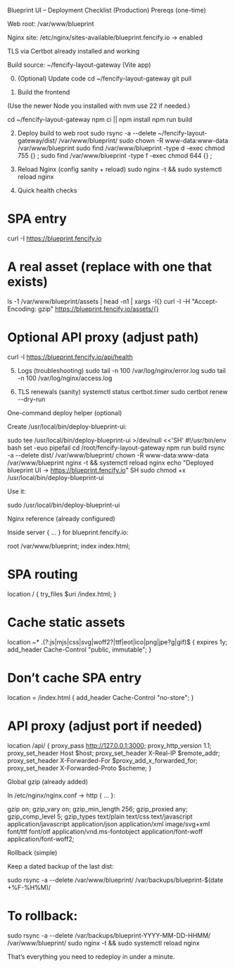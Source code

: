 Blueprint UI – Deployment Checklist (Production)
Prereqs (one-time)

Web root: /var/www/blueprint

Nginx site: /etc/nginx/sites-available/blueprint.fencify.io → enabled

TLS via Certbot already installed and working

Build source: ~/fencify-layout-gateway (Vite app)

0. (Optional) Update code
   cd ~/fencify-layout-gateway
   git pull

1. Build the frontend

(Use the newer Node you installed with nvm use 22 if needed.)

cd ~/fencify-layout-gateway
npm ci || npm install
npm run build

2. Deploy build to web root
   sudo rsync -a --delete ~/fencify-layout-gateway/dist/ /var/www/blueprint/
   sudo chown -R www-data:www-data /var/www/blueprint
   sudo find /var/www/blueprint -type d -exec chmod 755 {} \;
   sudo find /var/www/blueprint -type f -exec chmod 644 {} \;

3. Reload Nginx (config sanity + reload)
   sudo nginx -t && sudo systemctl reload nginx

4. Quick health checks

# SPA entry

curl -I https://blueprint.fencify.io

# A real asset (replace with one that exists)

ls -1 /var/www/blueprint/assets | head -n1 | xargs -I{} curl -I -H "Accept-Encoding: gzip" https://blueprint.fencify.io/assets/{}

# Optional API proxy (adjust path)

curl -I https://blueprint.fencify.io/api/health

5. Logs (troubleshooting)
   sudo tail -n 100 /var/log/nginx/error.log
   sudo tail -n 100 /var/log/nginx/access.log

6. TLS renewals (sanity)
   systemctl status certbot.timer
   sudo certbot renew --dry-run

One-command deploy helper (optional)

Create /usr/local/bin/deploy-blueprint-ui:

sudo tee /usr/local/bin/deploy-blueprint-ui >/dev/null <<'SH'
#!/usr/bin/env bash
set -euo pipefail
cd /root/fencify-layout-gateway
npm run build
rsync -a --delete dist/ /var/www/blueprint/
chown -R www-data:www-data /var/www/blueprint
nginx -t && systemctl reload nginx
echo "Deployed blueprint UI → https://blueprint.fencify.io"
SH
sudo chmod +x /usr/local/bin/deploy-blueprint-ui

Use it:

sudo /usr/local/bin/deploy-blueprint-ui

Nginx reference (already configured)

Inside server { ... } for blueprint.fencify.io:

root /var/www/blueprint;
index index.html;

# SPA routing

location / { try_files $uri /index.html; }

# Cache static assets

location ~\* \.(?:js|mjs|css|svg|woff2?|ttf|eot|ico|png|jpe?g|gif)$ {
expires 1y;
add_header Cache-Control "public, immutable";
}

# Don’t cache SPA entry

location = /index.html { add_header Cache-Control "no-store"; }

# API proxy (adjust port if needed)

location /api/ {
proxy_pass http://127.0.0.1:3000;
proxy_http_version 1.1;
proxy_set_header Host $host;
proxy_set_header X-Real-IP $remote_addr;
proxy_set_header X-Forwarded-For $proxy_add_x_forwarded_for;
proxy_set_header X-Forwarded-Proto $scheme;
}

Global gzip (already added)

In /etc/nginx/nginx.conf → http { ... }:

gzip on; gzip_vary on; gzip_min_length 256; gzip_proxied any;
gzip_comp_level 5;
gzip_types text/plain text/css text/javascript application/javascript application/json application/xml image/svg+xml font/ttf font/otf application/vnd.ms-fontobject application/font-woff application/font-woff2;

Rollback (simple)

Keep a dated backup of the last dist:

sudo rsync -a --delete /var/www/blueprint/ /var/backups/blueprint-$(date +%F-%H%M)/

# To rollback:

sudo rsync -a --delete /var/backups/blueprint-YYYY-MM-DD-HHMM/ /var/www/blueprint/
sudo nginx -t && sudo systemctl reload nginx

That’s everything you need to redeploy in under a minute.
